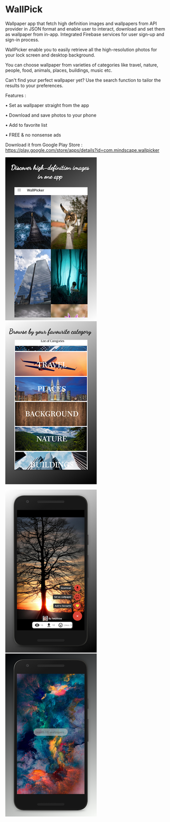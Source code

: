 # WallPick
Wallpaper app that fetch high definition images and wallpapers from API provider in JSON format and enable user to interact, download and set them as wallpaper from in-app.
Integrated Firebase services for user sign-up and sign-in process.

WallPicker enable you to easily retrieve all the high-resolution photos for your lock screen and desktop background.

You can choose wallpaper from varieties of categories like travel, nature, people, food, animals, places, buildings, music etc.

Can't find your perfect wallpaper yet? Use the search function to tailor the results to your preferences.

Features :

• Set as wallpaper straight from the app

• Download and save photos to your phone

• Add to favorite list

• FREE & no nonsense ads

Download it from Google Play Store : https://play.google.com/store/apps/details?id=com.mindscape.wallpicker

![Image 1](https://github.com/MrHKMY/WallPick/blob/master/Assets/1.png) ![Image 2](https://github.com/MrHKMY/WallPick/blob/master/Assets/2.png) 

![Image 3](https://github.com/MrHKMY/WallPick/blob/master/Assets/3.png)  ![Image 4](https://github.com/MrHKMY/WallPick/blob/master/Assets/4.png) 
